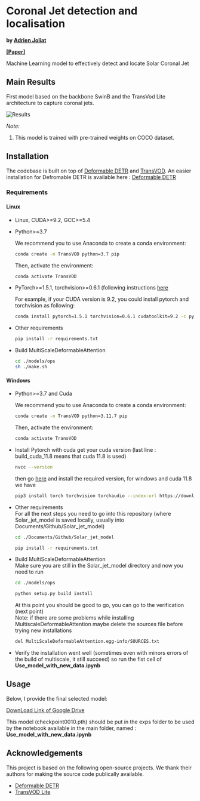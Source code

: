 # Coronal Jet detection and localisation

**by [Adrien Joliat](https://github.com/adrienjoliat)**  

**[[Paper]](./ML_Semester_project_Adrien_Joliat.pdf)**

Machine Learning model to effectively detect and locate Solar Coronal Jet


## Main Results
First model based on the backbone SwinB and the TransVod Lite architecture to capture coronal jets.

![Results](/Animations/animation_690.gif)



*Note:*
1. This model is trained  with pre-trained weights on COCO dataset.


## Installation

The codebase is built on top of [Deformable DETR](https://github.com/fundamentalvision/Deformable-DETR) and [TransVOD](https://github.com/SJTU-LuHe/TransVOD). An easier installation for Defromable DETR is available here : [Deformable DETR](https://github.com/adrienjoliat/Deformable-DETR)

### Requirements

#### Linux

* Linux, CUDA>=9.2, GCC>=5.4
  
* Python>=3.7

    We recommend you to use Anaconda to create a conda environment:
    ```bash
    conda create -n TransVOD python=3.7 pip
    ```
    Then, activate the environment:
    ```bash
    conda activate TransVOD
    ```
  
* PyTorch>=1.5.1, torchvision>=0.6.1 (following instructions [here](https://pytorch.org/)

    For example, if your CUDA version is 9.2, you could install pytorch and torchvision as following:
    ```bash
    conda install pytorch=1.5.1 torchvision=0.6.1 cudatoolkit=9.2 -c pytorch
    ```
  
* Other requirements
    ```bash
    pip install -r requirements.txt
    ```

* Build MultiScaleDeformableAttention
    ```bash
    cd ./models/ops
    sh ./make.sh
    ```

#### Windows
* Python>=3.7 and Cuda 

    We recommend you to use Anaconda to create a conda environment:
    ```bash
    conda create -n TransVOD python=3.11.7 pip
    ```
    Then, activate the environment:
    ```bash
    conda activate TransVOD
    ```
* Install Pytorch with cuda
    get your cuda version (last line : build_cuda_11.8 means that cuda 11.8 is used)
    ```bash
    nvcc --version
    ```
    then go [here](https://pytorch.org/) and install the required version, for windows and cuda 11.8 we have
    ```bash
    pip3 install torch torchvision torchaudio --index-url https://download.pytorch.org/whl/cu118
    ```

* Other requirements  
    For all the next steps you need to go into this repository (where Solar_jet_model is saved locally, usually into Documents/Github/Solar_jet_model)
    ```bash
    cd ./Documents/Github/Solar_jet_model
    ```
    ```bash
    pip install -r requirements.txt
    ```

* Build MultiScaleDeformableAttention  
    Make sure you are still in the Solar_jet_model directory and
    now you need to run
    ```bash
    cd ./models/ops
    ```
    
    ```bash
    python setup.py build install
    ```
    At this point you should be good to go, you can go to the verification (next point)  
    Note: if there are some problems while installing MultiscaleDeformableAttention maybe delete the sources file before trying new installations
    ```bash
    del MultiScaleDeformableAttention.egg-info/SOURCES.txt
    ```

* Verify the installation went well (sometimes even with minors errors of the build of multiscale, it still succeed) so
run the fist cell of **Use_model_with_new_data.ipynb**
   

## Usage
Below, I provide the final selected model:

[DownLoad Link of Google Drive](https://drive.google.com/file/d/1mrA1RFCxGWZrM9RSylFH9PVzlTUHb2Ra/view?usp=sharing)

This model (checkpoint0010.pth) should be put in the exps folder to be used by the notebook available in the main folder, named : **Use_model_with_new_data.ipynb**

## Acknowledgements

This project is based on the following open-source projects. We thank their
authors for making the source code publically available.

* [Deformable DETR](https://github.com/fundamentalvision/Deformable-DETR)
* [TransVOD Lite](https://github.com/qianyuzqy/TransVOD_Lite)